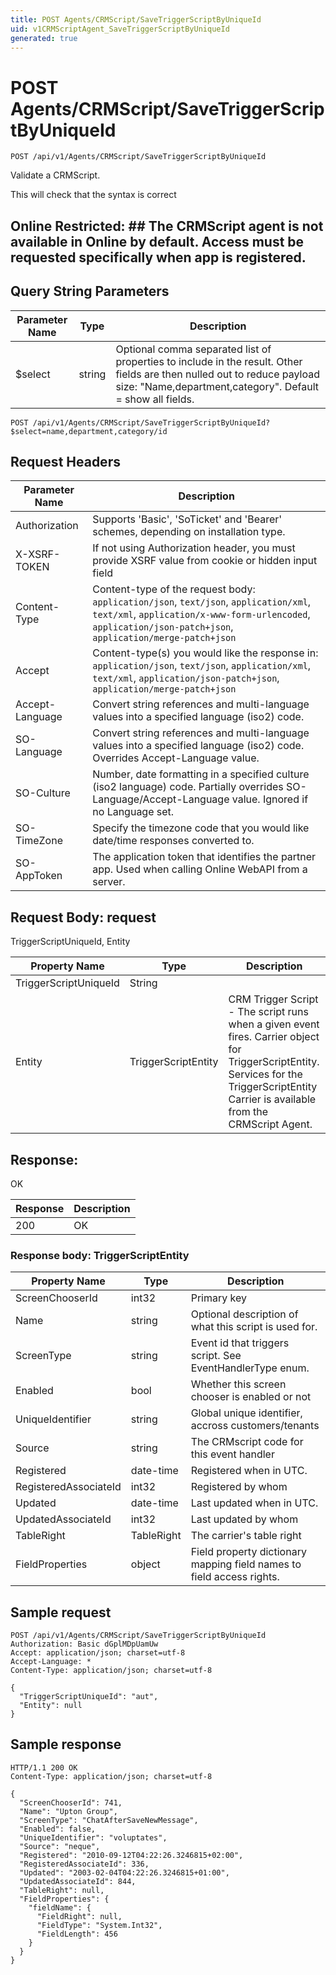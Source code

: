 ```yaml
---
title: POST Agents/CRMScript/SaveTriggerScriptByUniqueId
uid: v1CRMScriptAgent_SaveTriggerScriptByUniqueId
generated: true
---
```


# POST Agents/CRMScript/SaveTriggerScriptByUniqueId

```http
POST /api/v1/Agents/CRMScript/SaveTriggerScriptByUniqueId
```

Validate a CRMScript.


This will check that the syntax is correct


## Online Restricted: ## The CRMScript agent is not available in Online by default. Access must be requested specifically when app is registered.






## Query String Parameters

| Parameter Name | Type |  Description |
|----------------|------|--------------|
| $select | string |  Optional comma separated list of properties to include in the result. Other fields are then nulled out to reduce payload size: "Name,department,category". Default = show all fields. |

```http
POST /api/v1/Agents/CRMScript/SaveTriggerScriptByUniqueId?$select=name,department,category/id
```


## Request Headers

| Parameter Name | Description |
|----------------|-------------|
| Authorization  | Supports 'Basic', 'SoTicket' and 'Bearer' schemes, depending on installation type. |
| X-XSRF-TOKEN   | If not using Authorization header, you must provide XSRF value from cookie or hidden input field |
| Content-Type | Content-type of the request body: `application/json`, `text/json`, `application/xml`, `text/xml`, `application/x-www-form-urlencoded`, `application/json-patch+json`, `application/merge-patch+json` |
| Accept         | Content-type(s) you would like the response in: `application/json`, `text/json`, `application/xml`, `text/xml`, `application/json-patch+json`, `application/merge-patch+json` |
| Accept-Language | Convert string references and multi-language values into a specified language (iso2) code. |
| SO-Language | Convert string references and multi-language values into a specified language (iso2) code. Overrides Accept-Language value. |
| SO-Culture | Number, date formatting in a specified culture (iso2 language) code. Partially overrides SO-Language/Accept-Language value. Ignored if no Language set. |
| SO-TimeZone | Specify the timezone code that you would like date/time responses converted to. |
| SO-AppToken | The application token that identifies the partner app. Used when calling Online WebAPI from a server. |

## Request Body: request 

TriggerScriptUniqueId, Entity 

| Property Name | Type |  Description |
|----------------|------|--------------|
| TriggerScriptUniqueId | String |  |
| Entity | TriggerScriptEntity | CRM Trigger Script - The script runs when a given event fires. <para /> Carrier object for TriggerScriptEntity. Services for the TriggerScriptEntity Carrier is available from the <see cref="T:SuperOffice.CRM.Services.ICRMScriptAgent">CRMScript Agent</see>. |

## Response:

OK

| Response | Description |
|----------------|-------------|
| 200 | OK |

### Response body: TriggerScriptEntity

| Property Name | Type |  Description |
|----------------|------|--------------|
| ScreenChooserId | int32 | Primary key |
| Name | string | Optional description of what this script is used for. |
| ScreenType | string | Event id that triggers script.  See EventHandlerType enum. |
| Enabled | bool | Whether this screen chooser is enabled or not |
| UniqueIdentifier | string | Global unique identifier, accross customers/tenants |
| Source | string | The CRMscript code for this event handler |
| Registered | date-time | Registered when  in UTC. |
| RegisteredAssociateId | int32 | Registered by whom |
| Updated | date-time | Last updated when  in UTC. |
| UpdatedAssociateId | int32 | Last updated by whom |
| TableRight | TableRight | The carrier's table right |
| FieldProperties | object | Field property dictionary mapping field names to field access rights. |

## Sample request

```http!
POST /api/v1/Agents/CRMScript/SaveTriggerScriptByUniqueId
Authorization: Basic dGplMDpUamUw
Accept: application/json; charset=utf-8
Accept-Language: *
Content-Type: application/json; charset=utf-8

{
  "TriggerScriptUniqueId": "aut",
  "Entity": null
}
```

## Sample response

```http_
HTTP/1.1 200 OK
Content-Type: application/json; charset=utf-8

{
  "ScreenChooserId": 741,
  "Name": "Upton Group",
  "ScreenType": "ChatAfterSaveNewMessage",
  "Enabled": false,
  "UniqueIdentifier": "voluptates",
  "Source": "neque",
  "Registered": "2010-09-12T04:22:26.3246815+02:00",
  "RegisteredAssociateId": 336,
  "Updated": "2003-02-04T04:22:26.3246815+01:00",
  "UpdatedAssociateId": 844,
  "TableRight": null,
  "FieldProperties": {
    "fieldName": {
      "FieldRight": null,
      "FieldType": "System.Int32",
      "FieldLength": 456
    }
  }
}
```